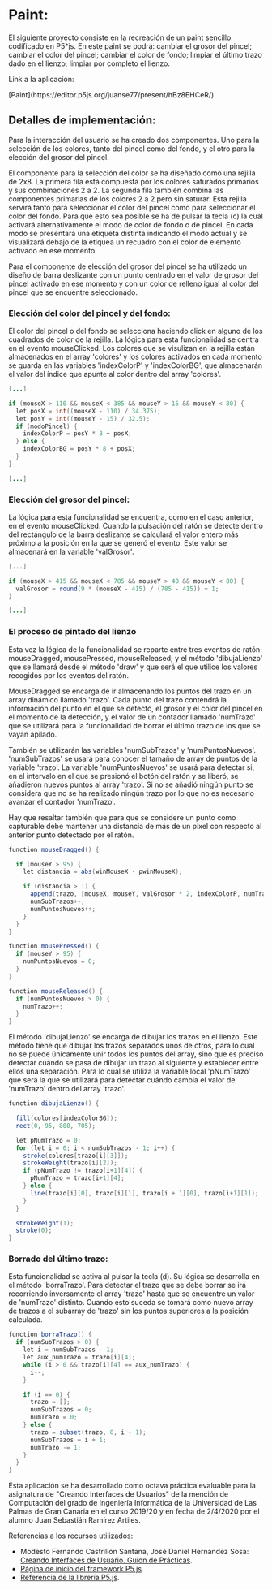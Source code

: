 <h1>Paint:</h1>

<p>El siguiente proyecto consiste en la recreación de un paint sencillo codificado en P5*js. En este paint se podrá: cambiar el grosor del pincel; cambiar el color del pincel; cambiar el color de fondo; limpiar el último trazo dado en el lienzo; limpiar por completo el lienzo.</p>

<p>Link a la aplicación:</p> [Paint](https://editor.p5js.org/juanse77/present/hBz8EHCeR/)

<h2>Detalles de implementación:</h2>

<p>Para la interacción del usuario se ha creado dos componentes. Uno para la selección de los colores, tanto del pincel como del fondo, y el otro para la elección del grosor del pincel.</p>

<p>El componente para la selección del color se ha diseñado como una rejilla de 2x8. La primera fila está compuesta por los colores saturados primarios y sus combinaciones 2 a 2. La segunda fila también combina las componentes primarias de los colores 2 a 2 pero sin saturar. Esta rejilla servirá tanto para seleccionar el color del pincel como para seleccionar el color del fondo. Para que esto sea posible se ha de pulsar la tecla (c) la cual activará alternativamente el modo de color de fondo o de pincel. En cada modo se presentará una etiqueta distinta indicando el modo actual y se visualizará debajo de la etiquea un recuadro con el color de elemento activado en ese momento.</p>

<p>Para el componente de elección del grosor del pincel se ha utilizado un diseño de barra deslizante con un punto centrado en el valor de grosor del pincel activado en ese momento y con un color de relleno igual al color del pincel que se encuentre seleccionado.</p>

<h3>Elección del color del pincel y del fondo:</h3>

<p>El color del pincel o del fondo se selecciona haciendo click en alguno de los cuadrados de color de la rejilla. La lógica para esta funcionalidad se centra en el evento mouseClicked. Los colores que se visulizan en la rejilla están almacenados en el array 'colores' y los colores activados en cada momento se guarda en las variables 'indexColorP' y 'indexColorBG', que almacenarán el valor del índice que apunte al color dentro del array 'colores'.</p>

```java
[...]

if (mouseX > 110 && mouseX < 385 && mouseY > 15 && mouseY < 80) {
  let posX = int((mouseX - 110) / 34.375);
  let posY = int((mouseY - 15) / 32.5);
  if (modoPincel) {
    indexColorP = posY * 8 + posX;
  } else {
    indexColorBG = posY * 8 + posX;
  }
}

[...]
```

<h3>Elección del grosor del pincel:</h3>

<p>La lógica para esta funcionalidad se encuentra, como en el caso anterior, en el evento mouseClicked. Cuando la pulsación del ratón se detecte dentro del rectángulo de la barra deslizante se calculará el valor entero más próximo a la posición en la que se generó el evento. Este valor se almacenará en la variable 'valGrosor'.</p>

```java
[...]

if (mouseX > 415 && mouseX < 785 && mouseY > 40 && mouseY < 80) {
  valGrosor = round(9 * (mouseX - 415) / (785 - 415)) + 1;
}

[...]
```

<h3>El proceso de pintado del lienzo</h3>

<p>Esta vez la lógica de la funcionalidad se reparte entre tres eventos de ratón: mouseDragged, mousePressed, mouseReleased; y el método 'dibujaLienzo' que se llamará desde el método 'draw' y que será el que utilice los valores recogidos por los eventos del ratón.</p>

<p>MouseDragged se encarga de ir almacenando los puntos del trazo en un array dinámico llamado 'trazo'. Cada punto del trazo contendrá la información del punto en el que se detectó, el grosor y el color del pincel en el momento de la detección, y el valor de un contador llamado 'numTrazo' que se utilizará para la funcionalidad de borrar el último trazo de los que se vayan apilado.</p>

<p>También se utilizarán las variables 'numSubTrazos' y 'numPuntosNuevos'. 'numSubTrazos' se usará para conocer el tamaño de array de puntos de la variable 'trazo'. La variable 'numPuntosNuevos' se usará para detectar si, en el intervalo en el que se presionó el botón del ratón y se liberó, se añadieron nuevos puntos al array 'trazo'. Si no se añadió ningún punto se considera que no se ha realizado ningún trazo por lo que no es necesario avanzar el contador 'numTrazo'.</p>

<p>Hay que resaltar también que para que se considere un punto como capturable debe mantener una distancia de más de un pixel con respecto al anterior punto detectado por el ratón.</p>

```java
function mouseDragged() {

  if (mouseY > 95) {
    let distancia = abs(winMouseX - pwinMouseX);

    if (distancia > 1) {
      append(trazo, [mouseX, mouseY, valGrosor * 2, indexColorP, numTrazo]);
      numSubTrazos++;
      numPuntosNuevos++;
    }
  }
}

function mousePressed() {
  if (mouseY > 95) {
    numPuntosNuevos = 0;
  }
}

function mouseReleased() {
  if (numPuntosNuevos > 0) {
    numTrazo++;
  }
}
```

<p>El método 'dibujaLienzo' se encarga de dibujar los trazos en el lienzo. Este método tiene que dibujar los trazos separados unos de otros, para lo cual no se puede únicamente unir todos los puntos del array, sino que es preciso detectar cuándo se pasa de dibujar un trazo al siguiente y establecer entre ellos una separación. Para lo cual se utiliza la variable local 'pNumTrazo' que será la que se utilizará para detectar cuándo cambia el valor de 'numTrazo' dentro del array 'trazo'.</p>

```java
function dibujaLienzo() {

  fill(colores[indexColorBG]);
  rect(0, 95, 800, 705);

  let pNumTrazo = 0;
  for (let i = 0; i < numSubTrazos - 1; i++) {
    stroke(colores[trazo[i][3]]);
    strokeWeight(trazo[i][2]);
    if (pNumTrazo != trazo[i+1][4]) {
      pNumTrazo = trazo[i+1][4];
    } else {
      line(trazo[i][0], trazo[i][1], trazo[i + 1][0], trazo[i+1][1]);
    }
  }

  strokeWeight(1);
  stroke(0);
}
```

<h3>Borrado del último trazo:</h3>

<p>Esta funcionalidad se activa al pulsar la tecla (d). Su lógica se desarrolla en el método 'borraTrazo'. Para detectar el trazo que se debe borrar se irá recorriendo inversamente el array 'trazo' hasta que se encuentre un valor de 'numTrazo' distinto. Cuando esto suceda se tomará como nuevo array de trazos a el subarray de 'trazo' sin los puntos superiores a la posición calculada.</p>

```java
function borraTrazo() {
  if (numSubTrazos > 0) {
    let i = numSubTrazos - 1;
    let aux_numTrazo = trazo[i][4];
    while (i > 0 && trazo[i][4] == aux_numTrazo) {
      i--;
    }

    if (i == 0) {
      trazo = [];
      numSubTrazos = 0;
      numTrazo = 0;
    } else {
      trazo = subset(trazo, 0, i + 1);
      numSubTrazos = i + 1;
      numTrazo -= 1;
    }
  }
}
```

<p>Esta aplicación se ha desarrollado como octava práctica evaluable para la asignatura de "Creando Interfaces de Usuarios" de la mención de Computación del grado de Ingeniería Informática de la Universidad de Las Palmas de Gran Canaria en el curso 2019/20 y en fecha de 2/4/2020 por el alumno Juan Sebastián Ramírez Artiles.</p>

<p>Referencias a los recursos utilizados:</p>

- Modesto Fernando Castrillón Santana, José Daniel Hernández Sosa: [Creando Interfaces de Usuario. Guion de Prácticas](https://cv-aep.ulpgc.es/cv/ulpgctp20/pluginfile.php/126724/mod_resource/content/25/CIU_Pr_cticas.pdf).
- [Página de inicio del framework P5.js](https://p5js.org/).
- [Referencia de la librería P5.js](https://p5js.org/reference/). 
